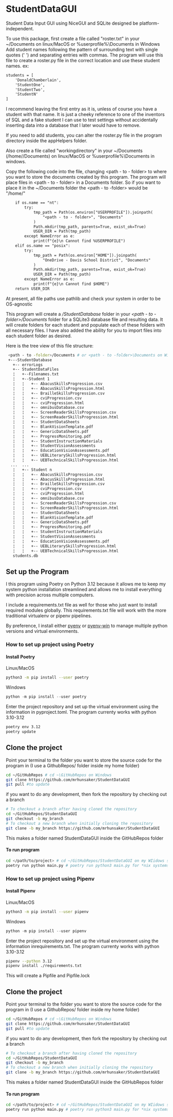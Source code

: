 # StudentDataGUI

Student Data Input GUI using NiceGUI and SQLite designed be platform-independent.

To use this package, first create a file called "roster.txt" in your ~/Documents on linux/MacOS or %userprofile%\Documents in Windows Add student names following the pattern of surrounding text with single quotes (' ') and separating entries with commas. The program will use this file to create a roster.py file in the correct location and use these student names.
ex:

```txt
students = [
    'DonaldChamberlain',
    'StudentOne', 
    'StudentTwo', 
    'StudentN'
]
```
I recommend leaving the first entry as it is, unless of course you have a student with that name. It is just a cheeky reference to one of the inventors of SQL and a fake student I can use to test settings without accidentally inserting data into a database that I later would have to remove.

If you need to add students, you can alter the roster.py file in the program directory inside the appHelpers folder. 


Also create a file called "workingdirectory" in your ~/Documents (/home/<username>/Documents) on linux/MacOS or %userprofile%\Documents in windows. 

Copy the following code into the file, changing <path - to - folder> to where you want to store the documents created by this program. The program will place files in <path - to - folder> in a Documents folder. So if you want to place it in the ~/Documents folder the <path - to -folder> would be "/home/<username>"

```txt
    if os.name == "nt":
        try:
            tmp_path = Path(os.environ["USERPROFILE"]).joinpath(
                "<path - to - folder>", "Documents"
            )
            Path.mkdir(tmp_path, parents=True, exist_ok=True)
            USER_DIR = Path(tmp_path)
        except NameError as e:
            print(f"{e}\n Cannot find %USERPROFILE")
    elif os.name == "posix":
        try:
            tmp_path = Path(os.environ["HOME"]).joinpath(
                "OneDrive - Davis School District", "Documents"
            )
            Path.mkdir(tmp_path, parents=True, exist_ok=True)
            USER_DIR = Path(tmp_path)
        except NameError as e:
            print(f"{e}\n Cannot find $HOME")
    return USER_DIR
```


At present, all file paths use pathlib and check your system in order to be OS-agnostic

This program will create a */StudentDatabase* folder in your *<path - to - folder>/Documents* folder for a SQLite3 database file and resulting data. It will create folders for each student and populate each of these folders with all necessary files. I have also added the
ability for you to import files into each student folder as desired.

Here is the tree view of this file structure:

```bash
 <path - to -folder>/Documents # or <path - to -folder>\Documents on Windows
 +---StudentDatabase
   +-- errorLogs
   +-- StudentDataFiles
   ¦   +--Filenames.txt
   ¦   +--Student 1
   ¦   ¦   +-- AbacusSkillsProgression.csv
   ¦   ¦   +-- AbacusSkillsProgression.html
   ¦   ¦   +-- BrailleSkillsProgression.csv
   ¦   ¦   +-- cviProgression.csv
   ¦   ¦   +-- cviProgression.html
   ¦   ¦   +-- omnibusDatabase.csv
   ¦   ¦   +-- ScreenReaderSkillsProgression.csv
   ¦   ¦   +-- ScreenReaderSkillsProgression.html
   ¦   ¦   +-- StudentDataSheets
   ¦   ¦   +-- BlankVisionTemplate.pdf
   ¦   ¦   +-- GenericDataSheets.pdf
   ¦   ¦   +-- ProgressMonitoring.pdf
   ¦   ¦   +-- StudentInstructionMaterials
   ¦   ¦   +-- StudentVisionAssessments
   ¦   ¦   +-- EducationVisionAssessments.pdf
   ¦   ¦   +-- UEBLiterarySkillsProgression.html
   ¦   ¦   +-- UEBTechnicalSkillsProgression.html
  ...  ...
   ¦   +-- Student n
   ¦   ¦   +-- AbacusSkillsProgression.csv
   ¦   ¦   +-- AbacusSkillsProgression.html
   ¦   ¦   +-- BrailleSkillsProgression.csv
   ¦   ¦   +-- cviProgression.csv
   ¦   ¦   +-- cviProgression.html
   ¦   ¦   +-- omnibusDatabase.csv
   ¦   ¦   +-- ScreenReaderSkillsProgression.csv
   ¦   ¦   +-- ScreenReaderSkillsProgression.html
   ¦   ¦   +-- StudentDataSheets
   ¦   ¦   +-- BlankVisionTemplate.pdf
   ¦   ¦   +-- GenericDataSheets.pdf
   ¦   ¦   +-- ProgressMonitoring.pdf
   ¦   ¦   +-- StudentInstructionMaterials
   ¦   ¦   +-- StudentVisionAssessments
   ¦   ¦   +-- EducationVisionAssessments.pdf
   ¦   ¦   +-- UEBLiterarySkillsProgression.html
   ¦   ¦   +-- UEBTechnicalSkillsProgression.html
   students.db
```

## Set up the Program

I this program using Poetry on Python 3.12 because it allows me to keep my system python installation streamlined and allows me to install everything with precision across multiple computers. 

I include a requirements.txt file as well for those who just want to install required modules globally. This requirements.txt file will work with the more traditional virtualenv or pipenv pipelines.

By preference, I install either [pyenv](https://github.com/pyenv/pyenv) or [pyenv-win](https://github.com/pyenv-win/pyenv-win) to manage multiple python versions and virtual environments. 

### How to set up project using Poetry

#### Install Poetry

Linux/MacOS
```bash
python3 -m pip install --user poetry
```

Windows
```ps1
python -m pip install --user poetry
```

Enter the project repository and set up the virtual environment using the information in pyproject.toml. The program currenty works with python 3.10-3.12

```bash
poetry env 3.12
poetry update
```

## Clone the project 

Point your terminal to the folder you want to store the source code for the program in (I use a GithubRepos/ folder inside my home folder)

```bash
cd ~/GitHubRepos # cd ~\GitHubRepos on Windows
git clone https://github.com/mrhunsaker/StudentDataGUI 
git pull #to update
```


if you want to do any development, then fork the repository by checking out a branch
```bash
# To checkout a branch after having cloned the repository
cd ~/GitHubRepos/StudentDataGUI
git checkout -b my_branch 
# To checkout a new branch when initially cloning the repository
git clone -b my_branch https://github.com/mrhunsaker/StudentDataGUI 
```

This makes a folder named StudentDataGUI inside the GitHubRepos folder 

#### To run program

```bash
cd </path/to/project> # cd ~/GitHubRepos/StudentDataGUI on my WIidows system
poetry run python main.py # poetry run python3 main.py for *nix systems
```

### How to set up project using Pipenv

#### Install Pipenv

Linux/MacOS
```bash
python3 -m pip install --user pipenv
```

Windows
```ps1
python -m pip install --user pipenv
```

Enter the project repository and set up the virtual environment using the information inrequirements.txt. The program currenty works with python 3.10-3.12

```bash
pipenv --python 3.12
pipenv install ./requirements.txt
```

This will create a Pipfile and Pipfile.lock 

## Clone the project 

Point your terminal to the folder you want to store the source code for the program in (I use a GithubRepos/ folder inside my home folder)

```bash
cd ~/GitHubRepos # cd ~\GitHubRepos on Windows
git clone https://github.com/mrhunsaker/StudentDataGUI 
git pull #to update
```


if you want to do any development, then fork the repository by checking out a branch
```bash
# To checkout a branch after having cloned the repository
cd ~/GitHubRepos/StudentDataGUI
git checkout -b my_branch 
# To checkout a new branch when initially cloning the repository
git clone -b my_branch https://github.com/mrhunsaker/StudentDataGUI 
```

This makes a folder named StudentDataGUI inside the GitHubRepos folder 

#### To run program

```bash
cd </path/to/project> # cd ~/GitHubRepos/StudentDataGUI on my WIidows system
poetry run python main.py # poetry run python3 main.py for *nix systems
```
